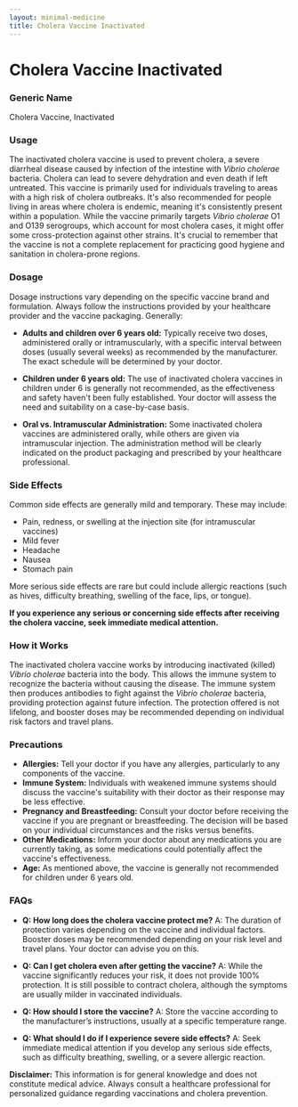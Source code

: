 ```yaml
---
layout: minimal-medicine
title: Cholera Vaccine Inactivated
---
```


# Cholera Vaccine Inactivated
### Generic Name
Cholera Vaccine, Inactivated

### Usage

The inactivated cholera vaccine is used to prevent cholera, a severe diarrheal disease caused by infection of the intestine with *Vibrio cholerae* bacteria.  Cholera can lead to severe dehydration and even death if left untreated. This vaccine is primarily used for individuals traveling to areas with a high risk of cholera outbreaks. It's also recommended for people living in areas where cholera is endemic, meaning it's consistently present within a population. While the vaccine primarily targets *Vibrio cholerae* O1 and O139 serogroups, which account for most cholera cases, it might offer some cross-protection against other strains.  It's crucial to remember that the vaccine is not a complete replacement for practicing good hygiene and sanitation in cholera-prone regions.


### Dosage

Dosage instructions vary depending on the specific vaccine brand and formulation.  Always follow the instructions provided by your healthcare provider and the vaccine packaging.  Generally:

* **Adults and children over 6 years old:** Typically receive two doses, administered orally or intramuscularly,  with a specific interval between doses (usually several weeks) as recommended by the manufacturer.  The exact schedule will be determined by your doctor.  

* **Children under 6 years old:**  The use of inactivated cholera vaccines in children under 6 is generally not recommended, as the effectiveness and safety haven't been fully established.  Your doctor will assess the need and suitability on a case-by-case basis.

* **Oral vs. Intramuscular Administration:**  Some inactivated cholera vaccines are administered orally, while others are given via intramuscular injection. The administration method will be clearly indicated on the product packaging and prescribed by your healthcare professional.


### Side Effects

Common side effects are generally mild and temporary. These may include:

* Pain, redness, or swelling at the injection site (for intramuscular vaccines)
* Mild fever
* Headache
* Nausea
* Stomach pain

More serious side effects are rare but could include allergic reactions (such as hives, difficulty breathing, swelling of the face, lips, or tongue).  

**If you experience any serious or concerning side effects after receiving the cholera vaccine, seek immediate medical attention.**


### How it Works

The inactivated cholera vaccine works by introducing inactivated (killed) *Vibrio cholerae* bacteria into the body. This allows the immune system to recognize the bacteria without causing the disease. The immune system then produces antibodies to fight against the *Vibrio cholerae* bacteria, providing protection against future infection.  The protection offered is not lifelong, and booster doses may be recommended depending on individual risk factors and travel plans.


### Precautions

* **Allergies:** Tell your doctor if you have any allergies, particularly to any components of the vaccine.
* **Immune System:** Individuals with weakened immune systems should discuss the vaccine's suitability with their doctor as their response may be less effective.
* **Pregnancy and Breastfeeding:**  Consult your doctor before receiving the vaccine if you are pregnant or breastfeeding.  The decision will be based on your individual circumstances and the risks versus benefits.
* **Other Medications:** Inform your doctor about any medications you are currently taking, as some medications could potentially affect the vaccine's effectiveness.
* **Age:**  As mentioned above, the vaccine is generally not recommended for children under 6 years old.


### FAQs

* **Q: How long does the cholera vaccine protect me?** A: The duration of protection varies depending on the vaccine and individual factors.  Booster doses may be recommended depending on your risk level and travel plans. Your doctor can advise you on this.

* **Q:  Can I get cholera even after getting the vaccine?** A: While the vaccine significantly reduces your risk, it does not provide 100% protection.  It is still possible to contract cholera, although the symptoms are usually milder in vaccinated individuals.

* **Q: How should I store the vaccine?** A: Store the vaccine according to the manufacturer’s instructions, usually at a specific temperature range.

* **Q: What should I do if I experience severe side effects?** A: Seek immediate medical attention if you develop any serious side effects, such as difficulty breathing, swelling, or a severe allergic reaction.


**Disclaimer:** This information is for general knowledge and does not constitute medical advice.  Always consult a healthcare professional for personalized guidance regarding vaccinations and cholera prevention.

